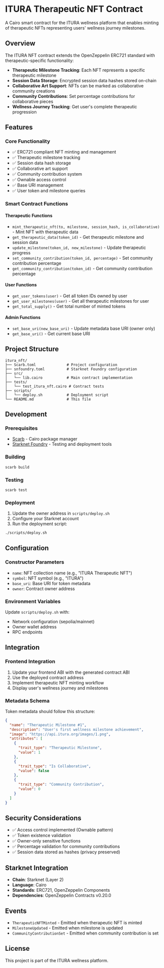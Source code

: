 # ITURA Therapeutic NFT Contract

A Cairo smart contract for the ITURA wellness platform that enables minting of therapeutic NFTs representing users' wellness journey milestones.

## Overview

The ITURA NFT contract extends the OpenZeppelin ERC721 standard with therapeutic-specific functionality:

- **Therapeutic Milestone Tracking**: Each NFT represents a specific therapeutic milestone
- **Session Data Storage**: Encrypted session data hashes stored on-chain
- **Collaborative Art Support**: NFTs can be marked as collaborative community creations
- **Community Contributions**: Set percentage contributions for collaborative pieces
- **Wellness Journey Tracking**: Get user's complete therapeutic progression

## Features

### Core Functionality
- ✅ ERC721 compliant NFT minting and management
- ✅ Therapeutic milestone tracking
- ✅ Session data hash storage
- ✅ Collaborative art support
- ✅ Community contribution system
- ✅ Ownable access control
- ✅ Base URI management
- ✅ User token and milestone queries

### Smart Contract Functions

#### Therapeutic Functions
- `mint_therapeutic_nft(to, milestone, session_hash, is_collaborative)` - Mint NFT with therapeutic data
- `get_therapeutic_data(token_id)` - Get therapeutic milestone and session data
- `update_milestone(token_id, new_milestone)` - Update therapeutic progress
- `set_community_contribution(token_id, percentage)` - Set community contribution percentage
- `get_community_contribution(token_id)` - Get community contribution percentage

#### User Functions  
- `get_user_tokens(user)` - Get all token IDs owned by user
- `get_user_milestones(user)` - Get all therapeutic milestones for user
- `get_total_supply()` - Get total number of minted tokens

#### Admin Functions
- `set_base_uri(new_base_uri)` - Update metadata base URI (owner only)
- `get_base_uri()` - Get current base URI

## Project Structure

```
itura_nft/
├── Scarb.toml              # Project configuration
├── snfoundry.toml          # Starknet Foundry configuration  
├── src/
│   └── lib.cairo           # Main contract implementation
├── tests/
│   └── test_itura_nft.cairo # Contract tests
├── scripts/
│   └── deploy.sh           # Deployment script
└── README.md               # This file
```

## Development

### Prerequisites
- [Scarb](https://docs.swmansion.com/scarb/) - Cairo package manager
- [Starknet Foundry](https://foundry-rs.github.io/starknet-foundry/) - Testing and deployment tools

### Building
```bash
scarb build
```

### Testing
```bash
scarb test
```

### Deployment

1. Update the owner address in `scripts/deploy.sh`
2. Configure your Starknet account
3. Run the deployment script:
```bash
./scripts/deploy.sh
```

## Configuration

### Constructor Parameters
- `name`: NFT collection name (e.g., "ITURA Therapeutic NFT")
- `symbol`: NFT symbol (e.g., "ITURA")  
- `base_uri`: Base URI for token metadata
- `owner`: Contract owner address

### Environment Variables
Update `scripts/deploy.sh` with:
- Network configuration (sepolia/mainnet)
- Owner wallet address
- RPC endpoints

## Integration

### Frontend Integration
1. Update your frontend ABI with the generated contract ABI
2. Use the deployed contract address
3. Implement therapeutic NFT minting workflow
4. Display user's wellness journey and milestones

### Metadata Schema
Token metadata should follow this structure:
```json
{
  "name": "Therapeutic Milestone #1",
  "description": "User's first wellness milestone achievement",
  "image": "https://api.itura.org/images/1.png",
  "attributes": [
    {
      "trait_type": "Therapeutic Milestone",
      "value": 1
    },
    {
      "trait_type": "Is Collaborative", 
      "value": false
    },
    {
      "trait_type": "Community Contribution",
      "value": 0
    }
  ]
}
```

## Security Considerations

- ✅ Access control implemented (Ownable pattern)
- ✅ Token existence validation
- ✅ Owner-only sensitive functions
- ✅ Percentage validation for community contributions
- ✅ Session data stored as hashes (privacy preserved)

## Starknet Integration

- **Chain**: Starknet (Layer 2)
- **Language**: Cairo
- **Standards**: ERC721, OpenZeppelin Components
- **Dependencies**: OpenZeppelin Contracts v0.20.0

## Events

- `TherapeuticNFTMinted` - Emitted when therapeutic NFT is minted
- `MilestoneUpdated` - Emitted when milestone is updated
- `CommunityContributionSet` - Emitted when community contribution is set

## License

This project is part of the ITURA wellness platform.
